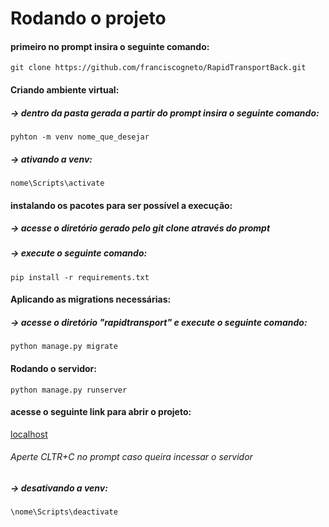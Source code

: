 # Rodando o projeto
#### primeiro no prompt insira o seguinte comando:

```
git clone https://github.com/franciscogneto/RapidTransportBack.git
```
#### Criando ambiente virtual:
##### -> dentro da pasta gerada a partir do prompt insira o seguinte comando:
```
pyhton -m venv nome_que_desejar
```
##### -> ativando a venv:
```
nome\Scripts\activate
```

#### instalando os pacotes para ser possível a execução:
##### -> acesse o diretório gerado pelo git clone através do prompt
##### -> execute o seguinte comando:


```
pip install -r requirements.txt
```

#### Aplicando as migrations necessárias:
##### -> acesse o diretório "rapidtransport" e execute o seguinte comando:

```
python manage.py migrate
```

#### Rodando o servidor:

```
python manage.py runserver
```

#### acesse o seguinte link para abrir o projeto: 

[localhost](http:127.0.0.1:8000)
###### Aperte CLTR+C no prompt caso queira incessar o servidor


##### -> desativando a venv:
```
\nome\Scripts\deactivate
```
